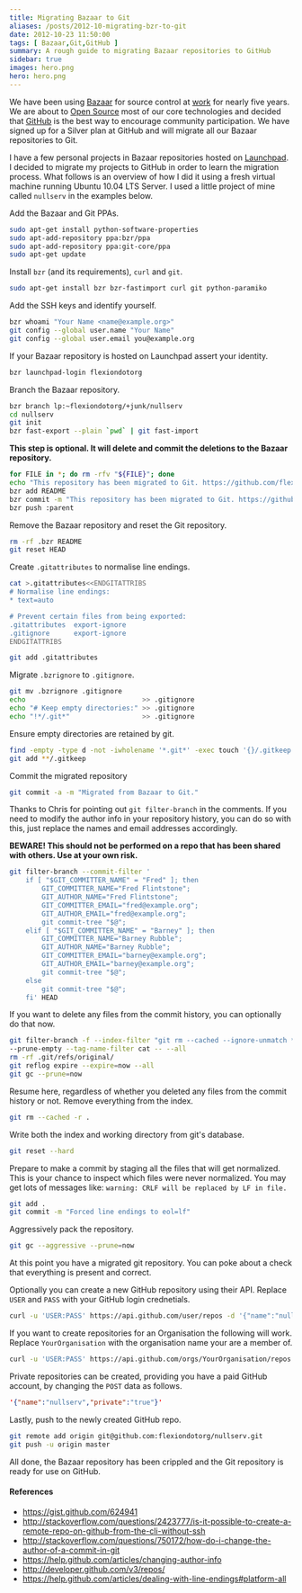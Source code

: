 ```yaml
---
title: Migrating Bazaar to Git
aliases: /posts/2012-10-migrating-bzr-to-git
date: 2012-10-23 11:50:00
tags: [ Bazaar,Git,GitHub ]
summary: A rough guide to migrating Bazaar repositories to GitHub
sidebar: true
images: hero.png
hero: hero.png
---
```


We have been using [Bazaar](http://bazaar.canonical.com) for source
control at [work](http://www.flightdataservices.com) for nearly five
years. We are about to [Open Source](http://opensource.org) most of our
core technologies and decided that [GitHub](https://github.com) is the
best way to encourage community participation. We have signed up for a
Silver plan at GitHub and will migrate all our Bazaar repositories to Git.

I have a few personal projects in Bazaar repositories hosted on
[Launchpad](http://www.launchpad.net). I decided to migrate my projects
to GitHub in order to learn the migration process. What follows is an
overview of how I did it using a fresh virtual machine running Ubuntu 10.04
LTS Server. I used a little project of mine called `nullserv` in the
examples below.

Add the Bazaar and Git PPAs.

```bash
sudo apt-get install python-software-properties
sudo apt-add-repository ppa:bzr/ppa
sudo apt-add-repository ppa:git-core/ppa
sudo apt-get update
```

Install `bzr` (and its requirements), `curl` and `git`.

```bash
sudo apt-get install bzr bzr-fastimport curl git python-paramiko
```

Add the SSH keys and identify yourself.

```bash
bzr whoami "Your Name <name@example.org>"
git config --global user.name "Your Name"
git config --global user.email you@example.org
```

If your Bazaar repository is hosted on Launchpad assert your
identity.

```bash
bzr launchpad-login flexiondotorg
```

Branch the Bazaar repository.

```bash
bzr branch lp:~flexiondotorg/+junk/nullserv
cd nullserv
git init
bzr fast-export --plain `pwd` | git fast-import
```

**This step is optional. It will delete and commit the deletions to the Bazaar repository.**

```bash
for FILE in *; do rm -rfv "${FILE}"; done
echo "This repository has been migrated to Git. https://github.com/flexiondotorg/nullserv" > README
bzr add README
bzr commit -m "This repository has been migrated to Git. https://github.com/flexiondotorg/nullserv"
bzr push :parent
```

Remove the Bazaar repository and reset the Git repository.

```bash
rm -rf .bzr README
git reset HEAD
```

Create `.gitattributes` to normalise line endings.

```bash
cat >.gitattributes<<ENDGITATTRIBS
# Normalise line endings:
* text=auto

# Prevent certain files from being exported:
.gitattributes  export-ignore
.gitignore      export-ignore
ENDGITATTRIBS

git add .gitattributes
```

Migrate `.bzrignore` to `.gitignore`.

```bash
git mv .bzrignore .gitignore
echo                             >> .gitignore
echo "# Keep empty directories:" >> .gitignore
echo "!*/.git*"                  >> .gitignore
```

Ensure empty directories are retained by git.

```bash
find -empty -type d -not -iwholename '*.git*' -exec touch '{}/.gitkeep' ";"
git add **/.gitkeep
```

Commit the migrated repository

```bash
git commit -a -m "Migrated from Bazaar to Git."
```

Thanks to Chris for pointing out `git filter-branch` in the comments. If you
need to modify the author info in your repository history, you can do so with
this, just replace the names and email addresses accordingly.

**BEWARE! This should not be performed on a repo that has been shared with others.
Use at your own risk.**

```bash
git filter-branch --commit-filter '
    if [ "$GIT_COMMITTER_NAME" = "Fred" ]; then
        GIT_COMMITTER_NAME="Fred Flintstone";
        GIT_AUTHOR_NAME="Fred Flintstone";
        GIT_COMMITTER_EMAIL="fred@example.org";
        GIT_AUTHOR_EMAIL="fred@example.org";
        git commit-tree "$@";
    elif [ "$GIT_COMMITTER_NAME" = "Barney" ]; then
        GIT_COMMITTER_NAME="Barney Rubble";
        GIT_AUTHOR_NAME="Barney Rubble";
        GIT_COMMITTER_EMAIL="barney@example.org";
        GIT_AUTHOR_EMAIL="barney@example.org";
        git commit-tree "$@";
    else
        git commit-tree "$@";
    fi' HEAD
```

If you want to delete any files from the commit history, you can optionally do that now.

```bash
git filter-branch -f --index-filter "git rm --cached --ignore-unmatch *.THIS *.THAT" \
--prune-empty --tag-name-filter cat -- --all
rm -rf .git/refs/original/
git reflog expire --expire=now --all
git gc --prune=now
```

Resume here, regardless of whether you deleted any files from the commit history or not.
Remove everything from the index.

```bash
git rm --cached -r .
```

Write both the index and working directory from git's database.

```bash
git reset --hard
```

Prepare to make a commit by staging all the files that will get normalized.
This is your chance to inspect which files were never normalized. You may
get lots of messages like: `warning: CRLF will be replaced by LF in file.`

```bash
git add .
git commit -m "Forced line endings to eol=lf"
```

Aggressively pack the repository.

```bash
git gc --aggressive --prune=now
```

At this point you have a migrated git repository. You can poke about a check that
everything is present and correct.

Optionally you can create a new GitHub repository using their API. Replace `USER`
and `PASS` with your GitHub login crednetials.

```bash
curl -u 'USER:PASS' https://api.github.com/user/repos -d '{"name":"nullserv"}'
```

If you want to create repositories for an Organisation the following will
work. Replace `YourOrganisation` with the organisation name your are a
member of.

```bash
curl -u 'USER:PASS' https://api.github.com/orgs/YourOrganisation/repos -d '{"name":"nullserv"}'
```

Private repositories can be created, providing you have a paid GitHub account,
by changing the `POST` data as follows.

```json
'{"name":"nullserv","private":"true"}'
```

Lastly, push to the newly created GitHub repo.

```bash
git remote add origin git@github.com:flexiondotorg/nullserv.git
git push -u origin master
```

All done, the Bazaar repository has been crippled and the Git repository is
ready for use on GitHub.

#### References
* <https://gist.github.com/624941>
* <http://stackoverflow.com/questions/2423777/is-it-possible-to-create-a-remote-repo-on-github-from-the-cli-without-ssh>
* <http://stackoverflow.com/questions/750172/how-do-i-change-the-author-of-a-commit-in-git>
* <https://help.github.com/articles/changing-author-info>
* <http://developer.github.com/v3/repos/>
* <https://help.github.com/articles/dealing-with-line-endings#platform-all>
